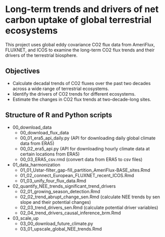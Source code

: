# Long-term trends and drivers of net carbon uptake of global terrestrial ecosystems

This project uses global eddy covariance CO2 flux data from AmeriFlux, FLUXNET, and ICOS to examine the long-term CO2 flux trends and their drivers of the terrestrial biosphere.

## Objectives

-   Calculate decadal trends of CO2 fluxes over the past two decades across a wide range of terrestrial ecosystems.
-   Identify the drivers of CO2 trends for different ecosystems.
-   Estimate the changes in CO2 flux trends at two-decade-long sites.

## Structure of R and Python scripts

-   00_download_data
    -   00_download_flux_data
    -   00_01_era5_api_daily.py (API for downloading daily global climate data from ERA5)
    -   00_02_era5_api.py (API for downloading hourly climate data at certain locations from ERA5)
    -   00_03_ERA5_csv.rmd (convert data from ERA5 to csv files)
-   01_data_harmonization
    -   01_01_Ustar-filter_gap-fill_partition_AmeriFlux-BASE_sites.Rmd
    -   01_02_connect_European_FLUXNET_recent_ICOS.Rmd
    -   01_03_unify_four_flux_data.Rmd
-   02_quantify_NEE_trends_significant_trend_drivers
    -   02_01_growing_season_detection.Rmd
    -   02_02_trend_abrupt_change_sen.Rmd (calculate NEE trends by sen slope and their potential changes)
    -   02_03_trend_drivers_sen.Rmd (calculate potential driver variables)
    -   02_04_trend_drivers_causal_inference_brm.Rmd
-   03_scale_up
    -   03_00_download_future_climate.py
    -   03_01_upscale_global_NEE_trends.Rmd
